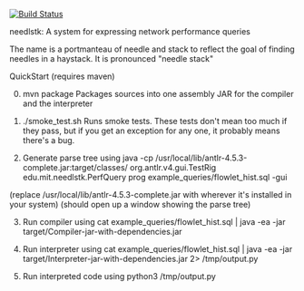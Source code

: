 [![Build Status](https://travis-ci.org/anirudhSK/needlstk.svg?branch=master)](https://travis-ci.org/anirudhSK/needlstk)

needlstk: A system for expressing network performance queries

The name is a portmanteau of needle and stack to reflect the
goal of finding needles in a haystack. It is pronounced "needle stack"

QuickStart (requires maven)

0. mvn package
Packages sources into one assembly JAR for
the compiler and the interpreter

1. ./smoke\_test.sh
Runs smoke tests.
These tests don't mean too much if they pass,
but if you get an exception for any one, it
probably means there's a bug.

2. Generate parse tree using
java -cp /usr/local/lib/antlr-4.5.3-complete.jar:target/classes/ org.antlr.v4.gui.TestRig edu.mit.needlstk.PerfQuery prog example\_queries/flowlet\_hist.sql -gui

(replace /usr/local/lib/antlr-4.5.3-complete.jar with wherever it's installed in your system)
(should open up a window showing the parse tree)

3. Run compiler using
cat example\_queries/flowlet\_hist.sql | java -ea -jar target/Compiler-jar-with-dependencies.jar

4. Run interpreter using
cat example\_queries/flowlet\_hist.sql | java -ea -jar target/Interpreter-jar-with-dependencies.jar 2> /tmp/output.py

5. Run interpreted code using
python3 /tmp/output.py
